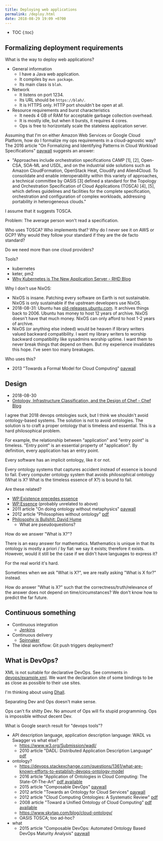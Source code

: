 ```yaml
---
title: Deploying web applications
permalink: /deploy.html
date: 2018-08-29 19:09 +0700
---
```


- TOC
{:toc}

## Formalizing deployment requirements

What is the way to deploy web applications?

- General information
    - I have a Java web application.
    - It compiles by `mvn package`.
    - Its main class is `blah`.
- Network
    - It listens on port 1234.
    - Its URL should be `https://blah/`.
    - It is HTTPS only. HTTP port shouldn't be open at all.
- Resource requirements and burst characteristics
    - It needs 4 GB of RAM for acceptable garbage collection overhead.
    - It is mostly idle, but when it bursts, it requires 4 cores.
    - Ops is free to horizontally scale the stateless application server.

Assuming that I'm on either Amazon Web Services or Google Cloud Platform, how do I formalize my ops requirements in a cloud-agnostic way?
The 2016 article "On Formalizing and Identifying Patterns in Cloud Workload Specifications" [paywall](https://ieeexplore.ieee.org/document/7516840/) suggests an answer:

- "Approaches include orchestration specifications CAMP [1], [2], Open-CSA, SOA-ML and USDL,
and on the industrial side solutions such as Amazon CloudFormation, OpenStack Heat, Cloudify and Alien4Cloud.
To consolidate and enable interoperability within this variety of approaches, a technical committee by OASIS [3]
defined a standard for the Topology and Orchestration Specification of Cloud Applications (TOSCA) [4], [5],
which defines guidelines and facilities for the complete specification, orchestration and configuration of complex workloads,
addressing portability in heterogeneous clouds."

I assume that it suggests TOSCA.

Problem: The average person won't read a specification.

Who uses TOSCA?
Who implements that?
Why do I never see it on AWS or GCP?
Why would they follow your standard if they are the de facto standard?

Do we need more than one cloud providers?

Tools?

- kubernetes
- keter, pm2
- [Why Kubernetes is The New Application Server - RHD Blog](https://developers.redhat.com/blog/2018/06/28/why-kubernetes-is-the-new-application-server/)

Why I don't use NixOS:

- NixOS is insane.
Patching every software on Earth is not sustainable.
NixOS is only sustainable if the upstream developers use NixOS.
- 2018-08-31: Ubuntu has [old-releases.ubuntu.com](http://old-releases.ubuntu.com/).
It archives things back to 2006.
Ubuntu has money to host 12 years of archive.
NixOS doesn't have that much money.
NixOS can only afford to host 1-2 years of archive.
- NixOS (or anything else indeed) would be heaven if library writers valued backward compatibility.
I want my library writers to worship backward compatibility like sysadmins worship uptime.
I want them to never break things that depend on them.
But my experience invalidates this hope.
I've seen too many breakages.

Who uses this?

- 2013 "Towards a Formal Model for Cloud Computing" [paywall](https://link.springer.com/chapter/10.1007/978-3-319-06859-6_34)

## Design

- 2018-08-30
- [Ontology, Infrastructure Classification, and the Design of Chef - Chef Blog](https://blog.chef.io/2015/04/23/ontology-infrastructure-classification-and-the-design-of-chef/)

I agree that 2018 devops ontologies suck, but I think we shouldn't avoid ontology-based systems.
The solution is not to avoid ontologies.
The solution is to craft a proper ontology that is timeless and essential.
This is a hard philosophical problem.

For example, the relationship between "application" and "entry point" is timeless.
"Entry point" is an essential property of "application".
By definition, every application has an entry point.

Every software has an implicit ontology, like it or not.

Every ontology systems that captures accident instead of essence is bound to fail.
Every computer ontology system that avoids philosophical ontology (What is X? What is the timeless essence of X?) is bound to fail.

Are these related?

- [WP:Existence precedes essence](https://en.wikipedia.org/wiki/Existence_precedes_essence)
- [WP:Essence](https://en.wikipedia.org/wiki/Essence) (probably unrelated to above)
- 2011 article "On doing ontology without metaphysics" [paywall](https://www.jstor.org/stable/41329478?seq=1#page_scan_tab_contents)
- 2012 article "Philosophies without ontology" [pdf](https://www.journals.uchicago.edu/doi/pdfplus/10.14318/hau3.1.015)
- [Philosophy is Bullshit: David Hume](https://webhome.phy.duke.edu/~rgb/Beowulf/axioms/axioms/node4.html)
    - What are pseudoquestions?

How do we answer "What is X?"?

There is an easy answer for mathematics.
Mathematics is unique in that its ontology is mostly a priori / by fiat: we say it exists; therefore it exists.
However, would it still be the case if we didn't have languages to express it?

For the real world it's hard.

Sometimes when we ask "What is X?", we are really asking "What is X for?" instead.

How do answer "What is X?" such that the correctness/truth/relevance of the answer does not depend on time/circumstances?
We don't know how to predict the far future.

## Continuous something

- Continuous integration
    - [Jenkins](https://jenkins.io/)
- Continuous delivery
    - [Spinnaker](https://www.spinnaker.io/)
- The ideal workflow: Git push triggers deployment?

## What is DevOps?

XML is not suitable for declarative DevOps.
See comments in [devops/example.xml](https://github.com/edom/work/blob/master/devops/example.xml).
We want the declaration site of some bindings to be as close as possible to their use sites.

I'm thinking about using [Dhall](https://github.com/dhall-lang/dhall-lang).

Separating Dev and Ops doesn't make sense.

Ops can't fix shitty Dev.
No amount of Ops will fix stupid programming.
Ops is impossible without decent Dev.

What is Google search result for "devops tools"?

- API description language, application description language: WADL vs Swagger vs what else?
    - https://www.w3.org/Submission/wadl/
    - 2010 article "DADL: Distributed Application Description Language" [pdf](https://www.isi.edu/~mirkovic/publications/dadlsubmit.pdf)
- ontology?
    - https://devops.stackexchange.com/questions/1361/what-are-known-efforts-to-establish-devops-ontology-model
    - 2016 article "Application of Ontologies in Cloud Computing: The State-Of-The-Art" [pdf available](https://arxiv.org/abs/1610.02333)
    - 2015 article "Composable DevOps" [paywall](https://dl.acm.org/citation.cfm?id=2867125)
    - 2012 article "Towards an Ontology for Cloud Services" [paywall](https://ieeexplore.ieee.org/document/6245776/)
    - 2012 article "Cloud Computing Ontologies: A Systematic Review" [pdf](https://pdfs.semanticscholar.org/cd5f/e6edb6284fcbcb470239464bb0c8e3ee2d50.pdf)
    - 2008 article "Toward a Unified Ontology of Cloud Computing" [pdf available](https://www.researchgate.net/publication/224367196_Toward_a_Unified_Ontology_of_Cloud_Computing)
    - https://www.skytap.com/blog/cloud-ontology/
    - OASIS TOSCA; too ad-hoc?
- what
    - 2015 article "Composable DevOps: Automated Ontology Based DevOps Maturity Analysis" [paywall](https://ieeexplore.ieee.org/document/7207405/)
